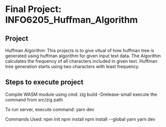 # Final Project: INFO6205_Huffman_Algorithm

**Project**
-----
Huffman Algorithm:
This projects is to give vitual of how huffman tree is generated using huffman algorithm for given input text data. The Algorithm calculates the frequency of all characters included in given text. Huffman tree generation starts using two characters with least frequency.

**Steps to execute project**
---
Compile WASM module using cmd: zig build -Drelease-small
execute the command from src/zig path

To run server, execute command: yarn dev

Commands Used:
npm init
npm install
npm install --global yarn
yarn dev
